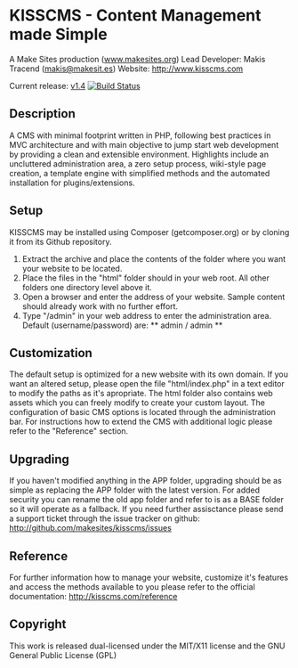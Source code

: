 ﻿KISSCMS - Content Management made Simple 
=======================================
A Make Sites production (www.makesites.org) 
Lead Developer: Makis Tracend (makis@makesit.es) 
Website: http://www.kisscms.com 

Current release: [v1.4](https://github.com/makesites/kisscms/zipball/v1.4)
[![Build Status](https://secure.travis-ci.org/makesites/kisscms.png)](http://travis-ci.org/makesites/kisscms)

Description
-----------
A CMS with minimal footprint written in PHP, following best practices in MVC architecture and with main objective to jump start web development by providing a clean and extensible environment. Highlights include an uncluttered administration area, a zero setup process, wiki-style page creation, a template engine with simplified methods and the automated installation for plugins/extensions. 


Setup
-----
KISSCMS may be installed using Composer (getcomposer.org) or by cloning it from its Github repository. 

1. Extract the archive and place the contents of the folder where you want your website to be located. 
2. Place the files in the "html" folder should in your web root. All other folders one directory level above it.
3. Open a browser and enter the address of your website. Sample content should already work with no further effort.
4. Type "/admin" in your web address to enter the administration area. Default (username/password) are: ** admin / admin **


Customization
-------------
The default setup is optimized for a new website with its own domain. If you want an altered setup, please open the file "html/index.php" in a text editor to modify the paths as it's apropriate. The html folder also contains web assets which you can freely modify to create your custom layout. The configuration of basic CMS options is located through the administration bar. For instructions how to extend the CMS with additional logic please refer to the "Reference" section.


Upgrading
---------
If you haven't modified anything in the APP folder, upgrading should be as simple as replacing the APP folder with the latest version. For added security you can rename the old app folder and refer to is as a BASE folder so it will operate as a fallback. If you need further assisctance please send a support ticket through the issue tracker on github: 
<http://github.com/makesites/kisscms/issues>


Reference
---------
For further information how to manage your website, customize it's features and access the methods available to you please refer to the official documentation: 
<http://kisscms.com/reference>


Copyright
---------
This work is released dual-licensed under the MIT/X11 license and the GNU General Public License (GPL)
